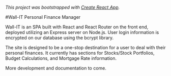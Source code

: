 _This project was bootstrapped with [Create React App](https://github.com/facebook/create-react-app)._

#Wall-IT Personal Finance Manager

Wall-IT is an SPA built with React and React Router on the front end, deployed utilizing an Express server on Node.js. User login information is encrypted on our database using the bcrypt library.

The site is designed to be a one-stop destination for a user to deal with their personal finances. It currently has sections for Stocks/Stock Portfolios, Budget Calculations, and Mortgage Rate information.


More development and documentation to come.
